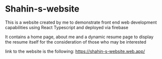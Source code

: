 # Shahin-s-website 


This is a website created by me to demonstrate front end web development capabilities using React Typescript and deployed via firebase 

It contains a home page, about me and a dynamic resume page to display the resume itself for the consideration of those who may be interested

link to the website is the following: https://shahin-s-website.web.app/
